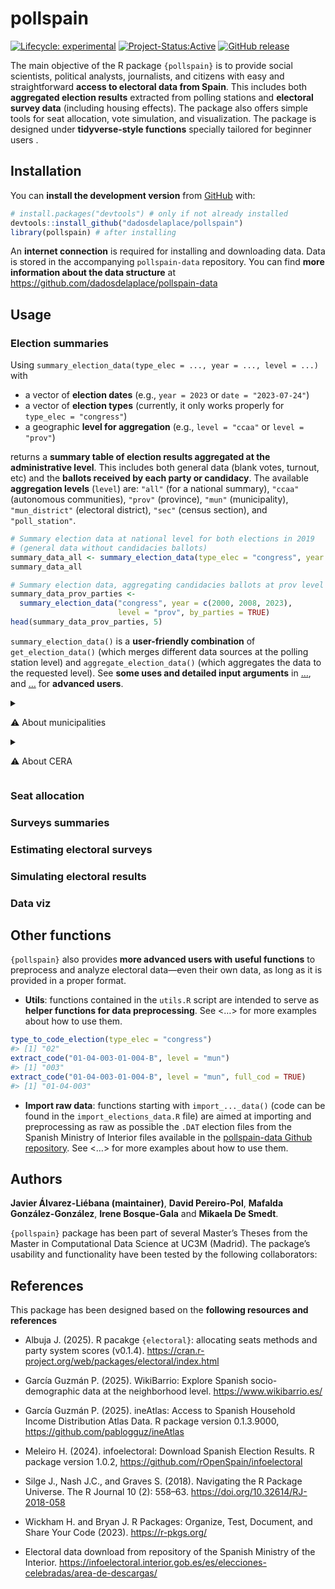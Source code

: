 
<!-- README.md is generated from README.Rmd. Please edit that file -->

# pollspain

<!-- badges: start -->

[![Lifecycle:
experimental](https://img.shields.io/badge/lifecycle-experimental-orange.svg)](https://lifecycle.r-lib.org/articles/stages.html#experimental)
[![Project-Status:Active](https://www.repostatus.org/badges/latest/active.svg)](https://www.repostatus.org/#active)
[![GitHub
release](https://img.shields.io/github/v/release/dadosdelaplace/pollspain)](https://github.com/dadosdelaplace/pollspain/releases)
<!-- badges: end -->

The main objective of the R package `{pollspain}` is to provide social
scientists, political analysts, journalists, and citizens with easy and
straightforward <span class="hl">**access to electoral data from
Spain**</span>. This includes both **aggregated election results**
extracted from polling stations and **electoral survey data** (including
housing effects). The package also offers simple tools for seat
allocation, vote simulation, and visualization. The package is designed
under <span class="hl">**tidyverse-style functions**</span> specially
tailored for beginner users .

## Installation

You can <span class="hl">**install the development version**</span> from
[GitHub](https://github.com/) with:

``` r
# install.packages("devtools") # only if not already installed
devtools::install_github("dadosdelaplace/pollspain")
library(pollspain) # after installing
```

An **internet connection** is required for installing and downloading
data. Data is stored in the accompanying `pollspain-data` repository.
You can find **more information about the data structure** at
<https://github.com/dadosdelaplace/pollspain-data>

## Usage

### Election summaries

Using `summary_election_data(type_elec = ..., year = ..., level = ...)`
with

- a vector of **election dates** (e.g., `year = 2023` or
  `date = "2023-07-24"`)
- a vector of **election types** (currently, it only works properly for
  `type_elec = "congress"`)
- a geographic **level for aggregation** (e.g., `level = "ccaa"` or
  `level = "prov"`)

returns a <span class="hl">**summary table of election results
aggregated at the administrative level**</span>. This includes both
general data (blank votes, turnout, etc) and the **ballots received by
each party or candidacy**. The available <span class="hl">**aggregation
levels**</span> (`level`) are: `"all"` (for a national summary),
`"ccaa"` (autonomous communities), `"prov"` (province), `"mun"`
(municipality), `"mun_district"` (electoral district), `"sec"` (census
section), and `"poll_station"`.

``` r
# Summary election data at national level for both elections in 2019
# (general data without candidacies ballots)
summary_data_all <- summary_election_data(type_elec = "congress", year = 2019)
summary_data_all
```

``` r
# Summary election data, aggregating candidacies ballots at prov level
summary_data_prov_parties <-
  summary_election_data("congress", year = c(2000, 2008, 2023),
                        level = "prov", by_parties = TRUE)
head(summary_data_prov_parties, 5)
```

`summary_election_data()` is a **user-friendly combination** of
`get_election_data()` (which merges different data sources at the
polling station level) and `aggregate_election_data()` (which aggregates
the data to the requested level). See <span class="hl">**some uses and
detailed input arguments**</span> in
[…](https://javieralvarezliebana.es/pollspain/articles/...), and
[…](https://javieralvarezliebana.es/pollspain/articles/...) for
**advanced users**.

<details>

<summary>

⚠️ About municipalities
</summary>

The municipality data (names and codes) were **extracted from the
version published by the National Statistics Institute (INE) on February
6, 2025**. The configuration of municipalities from previous years has
been adapted to the most recent setup, recoding cases where
municipalities have merged or disappeared.

Data extracted from
<https://www.ine.es/daco/daco42/codmun/codmun20/20codmun.xlsx>

</details>

<details>

<summary>

⚠️ About CERA
</summary>

According to the National Statistics Institute (INE) «the electoral roll
contains the registration of those who meet the requirements to be
voters and are not definitively or temporarily deprived of the right to
vote. The electoral roll is composed of:

- The electoral roll of Spanish citizens residing in Spain (CER).
- The **electoral roll of Spanish citizens residing abroad (CERA)**.

The electoral roll of residents in Spain who are nationals of countries
with Agreements for municipal elections (CERE Agreements), and the
electoral roll of citizens of the European Union residing in Spain for
municipal and European Parliament elections (CERE EU)».

Los datos relativos a CERA se han agregado a nivel nacional, comunidad
autónoma y provincial. …

</details>

### Seat allocation

### Surveys summaries

### Estimating electoral surveys

### Simulating electoral results

### Data viz

<!--
* barras ordenadas a más a menos (con colores)
* ggparlament
* encuestas + promedio
* barras con resultados + encuestas encima
* barras con % de voto vs %escaños?
* mapa
* ¿algún lollipop para mostrar housing efects? con flechas y eso.
-->

## Other functions

`{pollspain}` also provides <span class="hl">**more advanced users with
useful functions**</span> to preprocess and analyze electoral data—even
their own data, as long as it is provided in a proper format.

- <span class="hl">**Utils**</span>: functions contained in the
  `utils.R` script are intended to serve as **helper functions for data
  preprocessing**. See \<…\> for more examples about how to use them.

``` r
type_to_code_election(type_elec = "congress")
#> [1] "02"
extract_code("01-04-003-01-004-B", level = "mun")
#> [1] "003"
extract_code("01-04-003-01-004-B", level = "mun", full_cod = TRUE)
#> [1] "01-04-003"
```

- <span class="hl">**Import raw data**</span>: functions starting with
  `import_..._data()` (code can be found in the
  `import_elections_data.R` file) are aimed at importing and
  preprocessing as raw as possible the `.DAT` election files from the
  Spanish Ministry of Interior files available in the [pollspain-data
  Github repository](https://github.com/dadosdelaplace/pollspain-data).
  See \<…\> for more examples about how to use them.

## Authors

**Javier Álvarez-Liébana (maintainer)**, **David Pereiro-Pol**,
**Mafalda González-González**, **Irene Bosque-Gala** and **Mikaela De
Smedt**.

`{pollspain}` package has been part of several Master’s Theses from the
Master in Computational Data Science at UC3M (Madrid). The package’s
usability and functionality have been tested by the following
collaborators:

## References

This package has been designed based on the **following resources and
references**

- Albuja J. (2025). R pacakge `{electoral}`: allocating seats methods
  and party system scores (v0.1.4).
  <https://cran.r-project.org/web/packages/electoral/index.html>

- García Guzmán P. (2025). WikiBarrio: Explore Spanish socio-demographic
  data at the neighborhood level. <https://www.wikibarrio.es/>

- García Guzmán P. (2025). ineAtlas: Access to Spanish Household Income
  Distribution Atlas Data. R package version 0.1.3.9000,
  <https://github.com/pablogguz/ineAtlas>

- Meleiro H. (2024). infoelectoral: Download Spanish Election Results. R
  package version 1.0.2, <https://github.com/rOpenSpain/infoelectoral>

- Silge J., Nash J.C., and Graves S. (2018). Navigating the R Package
  Universe. The R Journal 10 (2): 558–63.
  <https://doi.org/10.32614/RJ-2018-058>

- Wickham H. and Bryan J. R Packages: Organize, Test, Document, and
  Share Your Code (2023). <https://r-pkgs.org/>

- Electoral data download from repository of the Spanish Ministry of the
  Interior.
  <https://infoelectoral.interior.gob.es/es/elecciones-celebradas/area-de-descargas/>
